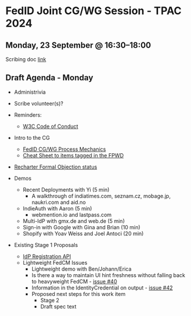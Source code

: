 # FedID Joint CG/WG Session - TPAC 2024

## Monday, 23 September @ 16:30​–​18:00
Scribing doc [link](https://docs.google.com/document/d/1_M7PS9ZRhSUGsV9QnzArNc3BA9i8A2nS0PnfcngABas/edit#bookmark=id.7h8dvgc1jylx)

## Draft Agenda - Monday
* Administrivia
* Scribe volunteer(s)?
* Reminders: 
  * [W3C Code of Conduct](https://www.w3.org/policies/code-of-conduct/)

* Intro to the CG
   * [FedID CG/WG Process Mechanics](https://www.w3.org/groups/wg/fedid/)
   * [Cheat Sheet to items tagged in the FPWD](https://github.com/w3c-fedid/FedCM/wiki/Status-of-FPWD%E2%80%90identified-Issues)
 
* [Recharter Formal Objection status](https://lists.w3.org/Archives/Public/public-review-comments/2024Sep/)

* Demos
   * Recent Deployments with Yi (5 min)
      * A walkthrough of indiatimes.com, seznam.cz, mobage.jp, naukri.com and aid.no
   * IndieAuth with Aaron (5 min)
      * webmention.io and lastpass.com
   * Multi-IdP with gmx.de and web.de (5 min) 
   * Sign-in with Google with Gina and Brian (10 min)
   * Shopify with Yoav Weiss and Joel Antoci (20 min)

* Existing Stage 1 Proposals 
   * [IdP Registration API](https://github.com/w3c-fedid/idp-registration)
   * Lightweight FedCM Issues
       * Lightweight demo with Ben/Johann/Erica
       * Is there a way to maintain UI hint freshness without falling back to heavyweight FedCM - [issue #40](https://github.com/fedidcg/LightweightFedCM/issues/40)
       * Information in the IdentityCredential on output - [issue #42](https://github.com/fedidcg/LightweightFedCM/issues/42)
       * Proposed next steps for this work item
           * Stage 2
           * Draft spec text

